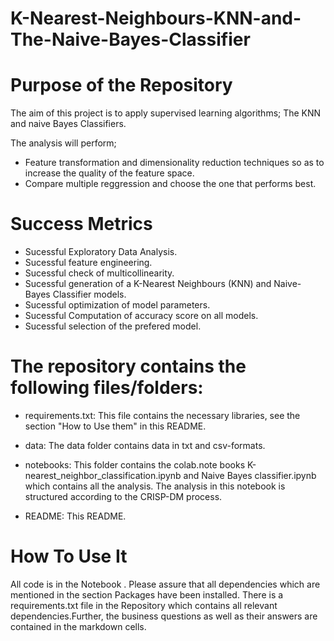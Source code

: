# K-Nearest-Neighbours-KNN-and-The-Naive-Bayes-Classifier
# Purpose of the Repository

The aim of this project is to apply supervised learning algorithms; The KNN and naive Bayes Classifiers.

The analysis will perform;

* Feature transformation and dimensionality reduction techniques so as to increase the quality of the feature space.
* Compare multiple reggression and choose the one that performs best.


# Success Metrics

* Sucessful Exploratory Data Analysis.
* Sucessful feature engineering.
* Sucessful check of multicollinearity.
* Sucessful generation of a K-Nearest Neighbours (KNN)  and Naive-Bayes Classifier models.
* Sucessful optimization of model parameters.
* Sucessful Computation of accuracy score on all models.
* Sucessful selection of the prefered model.



# The repository contains the following files/folders:

* requirements.txt: This file contains the necessary libraries, see the section "How to Use them" in this README.

* data: The data folder contains data in txt and csv-formats.

* notebooks: This folder contains the colab.note books K-nearest_neighbor_classification.ipynb  and Naive Bayes classifier.ipynb which contains all the analysis. The analysis in this notebook is structured according to the CRISP-DM process.
 
* README: This README.

# How To Use It

All code is in the  Notebook . Please assure that all dependencies which are mentioned in the section Packages have been installed. There is a requirements.txt file in the Repository which contains all relevant dependencies.Further, the business questions as well as their answers are contained in the  markdown cells.

